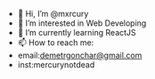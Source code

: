 - 👋 Hi, I’m @mxrcury
- 👀 I’m interested in Web Developing
- 🌱 I’m currently learning ReactJS
- 📫 How to reach me:
- email:demetrgonchar@gmail.com
- inst:mercurynotdead

<!---
mxrcury/mxrcury is a ✨ special ✨ repository because its `README.md` (this file) appears on your GitHub profile.
You can click the Preview link to take a look at your changes.
--->
